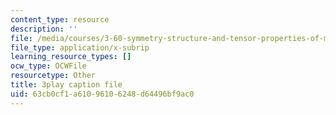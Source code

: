 ```yaml
---
content_type: resource
description: ''
file: /media/courses/3-60-symmetry-structure-and-tensor-properties-of-materials-fall-2005/63cb0cf1a61096106248d64496bf9ac0_O8q7AqZxtXQ.srt
file_type: application/x-subrip
learning_resource_types: []
ocw_type: OCWFile
resourcetype: Other
title: 3play caption file
uid: 63cb0cf1-a610-9610-6248-d64496bf9ac0
---
```

